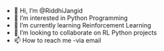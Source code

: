 - 👋 Hi, I’m @RiddhiJangid
- 👀 I’m interested in Python Programming
- 🌱 I’m currently learning Reinforcement Learning
- 💞️ I’m looking to collaborate on RL Python projects
- 📫 How to reach me -via email

<!---
RiddhiJangid/RiddhiJangid is a ✨ special ✨ repository because its `README.md` (this file) appears on your GitHub profile.
You can click the Preview link to take a look at your changes.
--->
